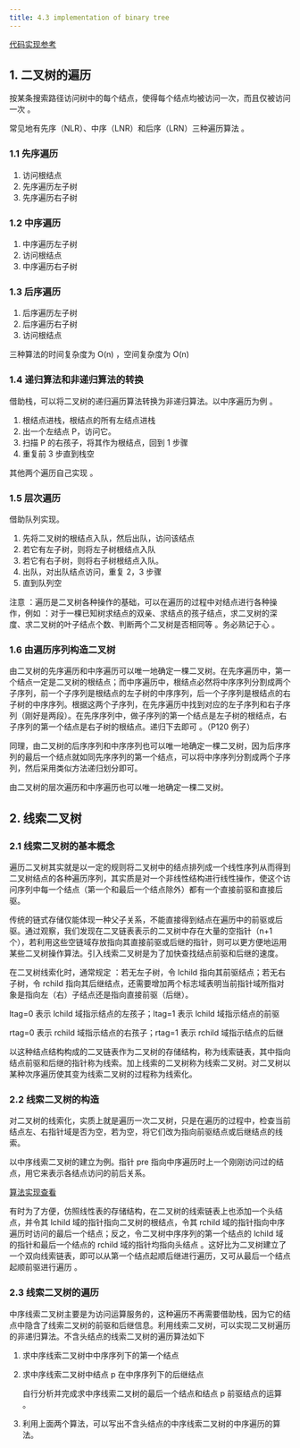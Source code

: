 ```yaml
---
title: 4.3 implementation of binary tree
---
```


[代码实现参考](https://dengwenfeng.com/algorithm-learning/2019/07/11/binary-tree.html)

## 1. 二叉树的遍历

按某条搜索路径访问树中的每个结点，使得每个结点均被访问一次，而且仅被访问一次 。

常见地有先序（NLR）、中序（LNR）和后序（LRN）三种遍历算法 。

### 1.1 先序遍历

1. 访问根结点
2. 先序遍历左子树
3. 先序遍历右子树

### 1.2 中序遍历

1. 中序遍历左子树
2. 访问根结点
3. 中序遍历右子树

### 1.3 后序遍历

1. 后序遍历左子树
2. 后序遍历右子树
3. 访问根结点

三种算法的时间复杂度为 O(n) ，空间复杂度为 O(n)

### 1.4 递归算法和非递归算法的转换

借助栈，可以将二叉树的递归遍历算法转换为非递归算法。以中序遍历为例 。

1. 根结点进栈，根结点的所有左结点进栈
2. 出一个左结点 P，访问它。
3. 扫描 P 的右孩子，将其作为根结点，回到 1 步骤 
4. 重复前 3 步直到栈空

其他两个遍历自己实现 。

### 1.5 层次遍历

借助队列实现。

1. 先将二叉树的根结点入队，然后出队，访问该结点
2. 若它有左子树，则将左子树根结点入队
3. 若它有右子树，则将右子树根结点入队。
4. 出队，对出队结点访问，重复 2，3 步骤
5. 直到队列空

注意 ：遍历是二叉树各种操作的基础，可以在遍历的过程中对结点进行各种操作，例如 ：对于一棵已知树求结点的双亲、求结点的孩子结点，求二叉树的深度、求二叉树的叶子结点个数、判断两个二叉树是否相同等 。务必熟记于心 。

### 1.6 由遍历序列构造二叉树

由二叉树的先序遍历和中序遍历可以唯一地确定一棵二叉树。在先序遍历中，第一个结点一定是二叉树的根结点；而中序遍历中，根结点必然将中序序列分割成两个子序列，前一个子序列是根结点的左子树的中序序列，后一个子序列是根结点的右子树的中序序列。根据这两个子序列，在先序遍历中找到对应的左子序列和右子序列（刚好是两段）。在先序序列中，做子序列的第一个结点是左子树的根结点，右子序列的第一个结点是右子树的根结点。递归下去即可 。（P120 例子）

同理，由二叉树的后序序列和中序序列也可以唯一地确定一棵二叉树，因为后序序列的最后一个结点就如同先序序列的第一个结点，可以将中序序列分割成两个子序列，然后采用类似方法递归划分即可。

由二叉树的层次遍历和中序遍历也可以唯一地确定一棵二叉树。

## 2. 线索二叉树

### 2.1 线索二叉树的基本概念

遍历二叉树其实就是以一定的规则将二叉树中的结点排列成一个线性序列从而得到二叉树结点的各种遍历序列，其实质是对一个非线性结构进行线性操作，使这个访问序列中每一个结点（第一个和最后一个结点除外）都有一个直接前驱和直接后驱。

传统的链式存储仅能体现一种父子关系，不能直接得到结点在遍历中的前驱或后驱。通过观察，我们发现在二叉链表表示的二叉树中存在大量的空指针（n+1 个），若利用这些空链域存放指向其直接前驱或后继的指针，则可以更方便地运用某些二叉树操作算法。引入线索二叉树是为了加快查找结点前驱和后继的速度。

在二叉树线索化时，通常规定 ：若无左子树，令 lchild 指向其前驱结点；若无右子树，令 rchild 指向其后继结点，还需要增加两个标志域表明当前指针域所指对象是指向左（右）子结点还是指向直接前驱（后继）。

ltag=0 表示 lchild 域指示结点的左孩子；ltag=1 表示 lchild 域指示结点的前驱

rtag=0 表示 rchild 域指示结点的右孩子；rtag=1 表示 rchild 域指示结点的后继

以这种结点结构构成的二叉链表作为二叉树的存储结构，称为线索链表，其中指向结点前驱和后继的指针称为线索。加上线索的二叉树称为线索二叉树。对二叉树以某种次序遍历使其变为线索二叉树的过程称为线索化。

### 2.2 线索二叉树的构造

对二叉树的线索化，实质上就是遍历一次二叉树，只是在遍历的过程中，检查当前结点左、右指针域是否为空，若为空，将它们改为指向前驱结点或后继结点的线索。

以中序线索二叉树的建立为例。指针 pre 指向中序遍历时上一个刚刚访问过的结点，用它来表示各结点访问的前后关系。

[算法实现查看](https://github.com/professordeng/algorithm/blob/master/bitree/ThreadedBiTree.cpp)

有时为了方便，仿照线性表的存储结构，在二叉树的线索链表上也添加一个头结点，并令其 lchild 域的指针指向二叉树的根结点，令其 rchild 域的指针指向中序遍历时访问的最后一个结点；反之，令二叉树中序序列的第一个结点的 lchild 域的指针和最后一个结点的 rchild 域的指针均指向头结点 。这好比为二叉树建立了一个双向线索链表，即可以从第一个结点起顺后继进行遍历，又可从最后一个结点起顺前驱进行遍历 。

### 2.3 线索二叉树的遍历

中序线索二叉树主要是为访问运算服务的，这种遍历不再需要借助栈，因为它的结点中隐含了线索二叉树的前驱和后继信息。利用线索二叉树，可以实现二叉树遍历的非递归算法。不含头结点的线索二叉树的遍历算法如下

1. 求中序线索二叉树中中序序列下的第一个结点

2. 求中序线索二叉树中结点 p 在中序序列下的后继结点

   自行分析并完成求中序线索二叉树的最后一个结点和结点 p 前驱结点的运算 。

3. 利用上面两个算法，可以写出不含头结点的中序线索二叉树的中序遍历的算法。
